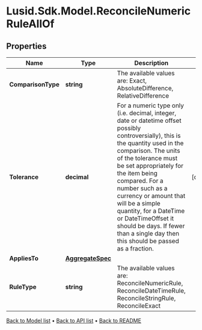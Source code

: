 # Lusid.Sdk.Model.ReconcileNumericRuleAllOf

## Properties

Name | Type | Description | Notes
------------ | ------------- | ------------- | -------------
**ComparisonType** | **string** | The available values are: Exact, AbsoluteDifference, RelativeDifference | 
**Tolerance** | **decimal** | For a numeric type only (i.e. decimal, integer, date or datetime offset possibly controversially), this is the quantity used in the comparison.  The units of the tolerance must be set appropriately for the item being compared.  For a number such as a currency or amount that will be a simple quantity, for a DateTime or DateTimeOffset it should be days. If fewer than a single day then this should be  passed as a fraction. | [optional] 
**AppliesTo** | [**AggregateSpec**](AggregateSpec.md) |  | 
**RuleType** | **string** | The available values are: ReconcileNumericRule, ReconcileDateTimeRule, ReconcileStringRule, ReconcileExact | 

[Back to Model list](../README.md#documentation-for-models) &#8226; [Back to API list](../README.md#documentation-for-api-endpoints) &#8226; [Back to README](../README.md)

